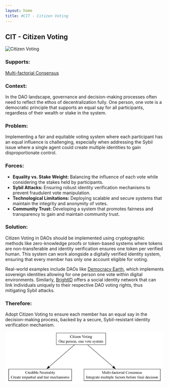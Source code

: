 ```yaml
---
layout: home
title: #CIT - Citizen Voting
---
```


## CIT - Citizen Voting

![Citizen Voting](./output/illustration/citizen_voting_illustration_v3.png)

### Supports:
[Multi-factorial Consensus](./multi-factorial_consensus.html)

### Context:
In the DAO landscape, governance and decision-making processes often need to reflect the ethos of decentralization fully. One person, one vote is a democratic principle that supports an equal say for all participants, regardless of their wealth or stake in the system.

### Problem:
Implementing a fair and equitable voting system where each participant has an equal influence is challenging, especially when addressing the Sybil issue where a single agent could create multiple identities to gain disproportionate control.

### Forces:
- **Equality vs. Stake Weight:** Balancing the influence of each vote while considering the stakes held by participants.
- **Sybil Attacks:** Ensuring robust identity verification mechanisms to prevent fraudulent vote manipulation.
- **Technological Limitations:** Deploying scalable and secure systems that maintain the integrity and anonymity of votes.
- **Community Trust:** Developing a system that promotes fairness and transparency to gain and maintain community trust.

### Solution:
Citizen Voting in DAOs should be implemented using cryptographic methods like zero-knowledge proofs or token-based systems where tokens are non-transferable and identity verification ensures one token per verified human. This system can work alongside a digitally verified identity system, ensuring that every member has only one account eligible for voting.

Real-world examples include DAOs like [Democracy Earth](https://www.democracy.earth/), which implements sovereign identities allowing for one person one vote within digital environments. Similarly, [BrightID](https://www.brightid.org/) offers a social identity network that can link individuals uniquely to their respective DAO voting rights, thus mitigating Sybil attacks.

### Therefore:
Adopt Citizen Voting to ensure each member has an equal say in the decision-making process, backed by a secure, Sybil-resistant identity verification mechanism.


![Citizen Voting](./output/citizen_voting_specific_graph_v3.png)